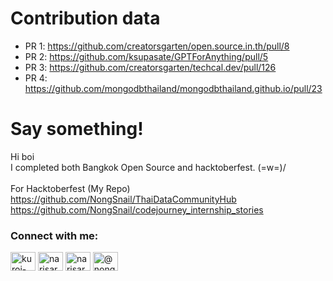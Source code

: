 # Contribution data

- PR 1: https://github.com/creatorsgarten/open.source.in.th/pull/8
- PR 2: https://github.com/ksupasate/GPTForAnything/pull/5
- PR 3: https://github.com/creatorsgarten/techcal.dev/pull/126
- PR 4: https://github.com/mongodbthailand/mongodbthailand.github.io/pull/23

# Say something!

Hi boi<br>
I completed both Bangkok Open Source and hacktoberfest. \(=w=)/
<br>
<br>
For Hacktoberfest (My Repo)
https://github.com/NongSnail/ThaiDataCommunityHub
https://github.com/NongSnail/codejourney_internship_stories

<h3 align="left">Connect with me:</h3>
<p align="left">
<a href="https://twitter.com/kuroi-01509" target="blank"><img align="center" src="https://raw.githubusercontent.com/rahuldkjain/github-profile-readme-generator/master/src/images/icons/Social/twitter.svg" alt="kuroi-01509" height="30" width="40" /></a>
<a href="https://linkedin.com/in/narisara limpisirisant" target="blank"><img align="center" src="https://raw.githubusercontent.com/rahuldkjain/github-profile-readme-generator/master/src/images/icons/Social/linked-in-alt.svg" alt="narisara limpisirisant" height="30" width="40" /></a>
<a href="https://fb.com/narisara limpisirisant" target="blank"><img align="center" src="https://raw.githubusercontent.com/rahuldkjain/github-profile-readme-generator/master/src/images/icons/Social/facebook.svg" alt="narisara limpisirisant" height="30" width="40" /></a>
<a href="https://medium.com/@nongsnaily" target="blank"><img align="center" src="https://raw.githubusercontent.com/rahuldkjain/github-profile-readme-generator/master/src/images/icons/Social/medium.svg" alt="@nongsnaily" height="30" width="40" /></a>
</p>
